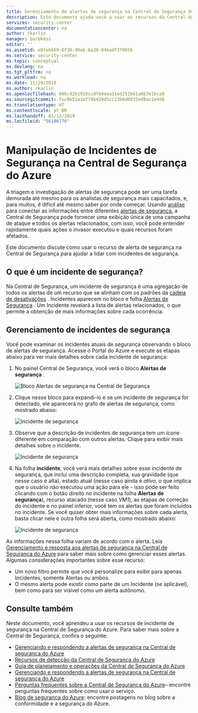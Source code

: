 ```yaml
---
title: Gerenciamento de alertas de segurança na Central de Segurança do Azure | Microsoft Docs
description: Este documento ajuda você a usar os recursos da Central de Segurança do Azure para gerenciar incidentes de segurança.
services: security-center
documentationcenter: na
author: rkarlin
manager: barbkess
editor: ''
ms.assetid: e8feb669-8f30-49eb-ba38-046edf3f9656
ms.service: security-center
ms.topic: conceptual
ms.devlang: na
ms.tgt_pltfrm: na
ms.workload: na
ms.date: 11/29/2018
ms.author: rkarlin
ms.openlocfilehash: 68bcd2b1916ccdf68eaa31ed251661a6b7e1bca0
ms.sourcegitcommit: fec0e51a3af74b428d5cc23b6d0835ed0ac1e4d8
ms.translationtype: HT
ms.contentlocale: pt-BR
ms.lasthandoff: 02/12/2019
ms.locfileid: "56106776"
---
```

# <a name="handling-security-incidents-in-azure-security-center"></a>Manipulação de Incidentes de Segurança na Central de Segurança do Azure
A triagem e investigação de alertas de segurança pode ser uma tarefa demorada até mesmo para os analistas de segurança mais capacitados, e, para muitos, é difícil até mesmo saber por onde começar. Usando [análise](security-center-detection-capabilities.md) para conectar as informações entre diferentes [alertas de segurança](security-center-managing-and-responding-alerts.md), a Central de Segurança pode fornecer uma exibição única de uma campanha de ataque e todos os alertas relacionados, com isso, você pode entender rapidamente quais ações o invasor executou e quais recursos foram afetados.

Este documento discute como usar o recurso de alerta de segurança na Central de Segurança para ajudar a lidar com incidentes de segurança.

## <a name="what-is-a-security-incident"></a>O que é um incidente de segurança?
Na Central de Segurança, um incidente de segurança é uma agregação de todos os alertas de um recurso que se alinham com os padrões da [cadeia de desativações](https://blogs.technet.microsoft.com/office365security/addressing-your-cxos-top-five-cloud-security-concerns/) . Incidentes aparecem no bloco e folha [Alertas de Segurança](security-center-managing-and-responding-alerts.md) . Um Incidente revelará a lista de alertas relacionados, o que permite a obtenção de mais informações sobre cada ocorrência.

## <a name="managing-security-incidents"></a>Gerenciamento de incidentes de segurança
Você pode examinar os incidentes atuais de segurança observando o bloco de alertas de segurança. Acesse o Portal do Azure e execute as etapas abaixo para ver mais detalhes sobre cada incidente de segurança:

1. No painel Central de Segurança, você verá o bloco **Alertas de segurança** .

    ![Bloco Alertas de segurança na Central de Segurança](./media/security-center-incident/security-center-incident-fig1.png)

2. Clique nesse bloco para expandi-lo e se um incidente de segurança for detectado, ele aparecerá no grafo de alertas de segurança, como mostrado abaixo:

    ![Incidente de segurança](./media/security-center-incident/security-center-incident-fig2.png)

3. Observe que a descrição de incidentes de segurança tem um ícone diferente em comparação com outros alertas. Clique para exibir mais detalhes sobre o incidente.

    ![Incidente de segurança](./media/security-center-incident/security-center-incident-fig3.png)

4. Na folha **incidente**, você verá mais detalhes sobre esse incidente de segurança, que inclui uma descrição completa, sua gravidade (que nesse caso é alta), estado atual (nesse caso ainda é *ativo*, o que implica que o usuário não executou uma ação para ele - isso pode ser feito clicando com o botão direito no incidente na folha **Alertas de segurança**), recurso atacado (nesse caso *VM1*), as etapas de correção do incidente e no painel inferior, você tem os alertas que foram incluídos no incidente. Se você quiser obter mais informações sobre cada alerta, basta clicar nele e outra folha será aberta, como mostrado abaixo:

    ![Incidente de segurança](./media/security-center-incident/security-center-incident-fig4.png)

As informações nessa folha variam de acordo com o alerta. Leia [Gerenciamento e resposta aos alertas de segurança na Central de Segurança do Azure](security-center-managing-and-responding-alerts.md) para saber mais sobre como gerenciar esses alertas. Algumas considerações importantes sobre esse recurso:

* Um novo filtro permite que você personalize para exibir para apenas Incidentes, somente Alertas ou ambos.
* O mesmo alerta pode existir como parte de um Incidente (se aplicável), bem como para ser visível como um alerta autônomo.

## <a name="see-also"></a>Consulte também
Neste documento, você aprendeu a usar os recursos de incidente de segurança na Central de Segurança do Azure. Para saber mais sobre a Central de Segurança, confira o seguinte:

* [Gerenciando e respondendo a alertas de segurança na Central de segurança do Azure](security-center-managing-and-responding-alerts.md)
* [Recursos de detecção da Central de Segurança do Azure](security-center-detection-capabilities.md)
* [Guia de planejamento e operações da Central de Segurança do Azure](security-center-planning-and-operations-guide.md)
* [Gerenciando e respondendo a alertas de segurança na Central de segurança do Azure](security-center-managing-and-responding-alerts.md)
* [Perguntas frequentes sobre a Central de Segurança do Azure](security-center-faq.md)– encontre perguntas frequentes sobre como usar o serviço.
* [Blog de segurança do Azure](https://blogs.msdn.com/b/azuresecurity/): encontre postagens no blog sobre a conformidade e a segurança do Azure.
